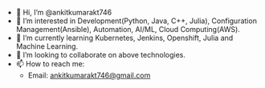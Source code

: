 - 👋 Hi, I’m @ankitkumarakt746
- 👀 I’m interested in Development(Python, Java, C++, Julia), Configuration Management(Ansible), Automation, AI/ML, Cloud Computing(AWS).
- 🌱 I’m currently learning Kubernetes, Jenkins, Openshift, Julia and Machine Learning.
- 💞️ I’m looking to collaborate on above technologies.
- 📫 How to reach me:
  - Email: ankitkumarakt746@gmail.com

<!---
ankitkumarakt746/ankitkumarakt746 is a ✨ special ✨ repository because its `README.md` (this file) appears on your GitHub profile.
You can click the Preview link to take a look at your changes.
--->
